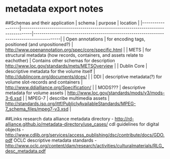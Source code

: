 metadata export notes
=====================

##Schemas and their application
| schema           | purpose                                                                           | location                                                                                  |
|------------------|-----------------------------------------------------------------------------------|-------------------------------------------------------------------------------------------|
| Open annotations | for encoding tags, positioned (and unpositioned?)                                 | http://www.openannotation.org/spec/core/specific.html                                     |
| METS             | for structural metadata (how records, containers, and assets relate to eachother) | Contains other schemas for description http://www.loc.gov/standards/mets/METSOverview     |
| Dublin Core      | descriptive metadata for the volume itself                                        | http://dublincore.org/documents/dces/                                                     |
| DDI              | descriptive metadata(?) for volume slot-records and containers                    | http://www.ddialliance.org/Specification/                                                 |
| MODS???          | descriptive metadata for volume assets                                            | http://www.loc.gov/standards/mods/v3/mods-3-6.xsd                                         |
| MPEG-7           | describe multimedia assets                                                        | http://standards.iso.org/ittf/PubliclyAvailableStandards/MPEG-7_schema_files/mpeg7-v3.xsd |



##Links
research data alliance metadata directory - http://rd-alliance.github.io/metadata-directory/use_cases/
cdl guidelines for digital objects - http://www.cdlib.org/services/access_publishing/dsc/contribute/docs/GDO.pdf
OCLC descriptive metadata standards - http://www.oclc.org/content/dam/research/activities/culturalmaterials/RLG_desc_metadata.pdf